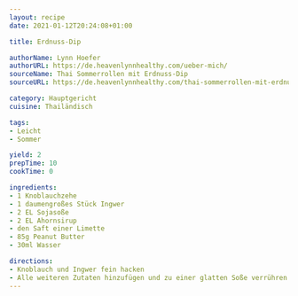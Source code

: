 ```yaml
---
layout: recipe
date: 2021-01-12T20:24:08+01:00

title: Erdnuss-Dip

authorName: Lynn Hoefer
authorURL: https://de.heavenlynnhealthy.com/ueber-mich/
sourceName: Thai Sommerrollen mit Erdnuss-Dip
sourceURL: https://de.heavenlynnhealthy.com/thai-sommerrollen-mit-erdnuss-dip/

category: Hauptgericht
cuisine: Thailändisch

tags:
- Leicht
- Sommer

yield: 2
prepTime: 10
cookTime: 0

ingredients:
- 1 Knoblauchzehe
- 1 daumengroßes Stück Ingwer
- 2 EL Sojasoße
- 2 EL Ahornsirup
- den Saft einer Limette
- 85g Peanut Butter
- 30ml Wasser

directions:
- Knoblauch und Ingwer fein hacken
- Alle weiteren Zutaten hinzufügen und zu einer glatten Soße verrühren
---
```

